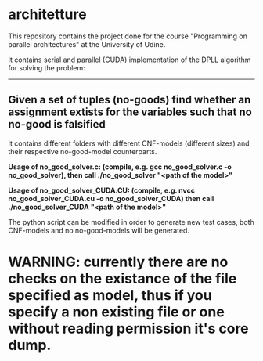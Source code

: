 # architetture

This repository contains the project done for the course "Programming on parallel architectures" at the University of Udine.

It contains serial and parallel (CUDA) implementation of the DPLL algorithm for solving the problem:

-----------------------------------------------------------------------------------------------------------------------
Given a set of tuples (no-goods) find whether an assignment extists for the variables such that no no-good is falsified
-----------------------------------------------------------------------------------------------------------------------

It contains different folders with different CNF-models (different sizes) and their respective no-good-model counterparts. 

**Usage of no_good_solver.c: (compile, e.g. gcc no_good_solver.c -o no_good_solver), then call ./no_good_solver "\<path of the model\>"**

**Usage of no_good_solver_CUDA.CU: (compile, e.g.  nvcc no_good_solver_CUDA.cu -o no_good_solver_CUDA) then call ./no_good_solver_CUDA "\<path of the model\>"**

The python script can be modified in order to generate new test cases, both CNF-models and no no-good-models will be generated.

# WARNING: currently there are no checks on the existance of the file specified as model, thus if you specify a non existing file or one without reading permission it's core dump.
